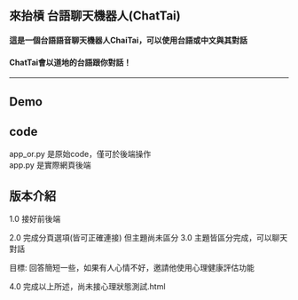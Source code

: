 ## 來抬槓 台語聊天機器人(ChatTai)
#### 這是一個台語語音聊天機器人ChaiTai，可以使用台語或中文與其對話  
#### ChatTai會以道地的台語跟你對話！
---
## Demo

## code
app_or.py 是原始code，僅可於後端操作  
app.py 是實際網頁後端

## 版本介紹
1.0 接好前後端

2.0 完成分頁選項(皆可正確連接) 但主題尚未區分
3.0 主題皆區分完成，可以聊天對話

目標: 回答簡短一些，如果有人心情不好，邀請他使用心理健康評估功能

4.0 完成以上所述，尚未接心理狀態測試.html
